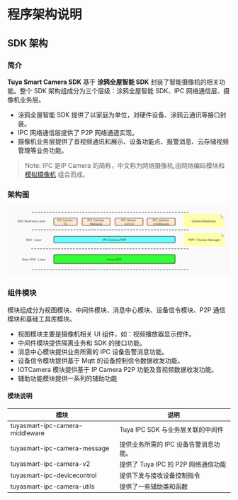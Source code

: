 #  程序架构说明



## SDK 架构



### 简介

**Tuya Smart Camera SDK** 基于 **涂鸦全屋智能 SDK** 封装了智能摄像机的相关功能。整个 SDK 架构组成分为三个层级：涂鸦全屋智能 SDK、IPC 网络通信层、摄像机业务层。

- 涂鸦全屋智能 SDK 提供了以家庭为单位，对硬件设备、涂鸦云通讯等接口封装。
- IPC 网络通信层提供了 P2P 网络通道实现。
- 摄像机业务层提供了音视频通讯和展示、设备功能点、报警消息、云存储视频管理等业务功能。

> Note: IPC 是IP Camera 的简称，中文称为网络摄像机,由网络编码模块和 [模拟摄像机](https://baike.baidu.com/item/模拟摄像机/4419990) 组合而成。



### 架构图

![image](./images/ProgramArchitecure.jpg)



### 组件模块

模块组成分为视图模块、中间件模块、消息中心模块、设备信令模块、P2P 通信模块和基础工具库模块。

- 视图模块主要是摄像机相关 UI 组件，如：视频播放器显示控件。
- 中间件模块提供隔离业务和 SDK 的接口功能。
- 消息中心模块提供业务所需的 IPC 设备告警消息功能。
- 设备信令模块提供基于 Mqtt 的设备控制信令数据收发功能。
- IOTCamera 模块提供基于 IP Camera P2P 功能及音视频数据收发功能。
- 辅助功能模块提供一系列的辅助功能



#### 模块说明

| 模块                            | 说明                                  |
| ------------------------------- | ------------------------------------- |
| tuyasmart-ipc-camera-middleware | Tuya IPC SDK 与业务层关联的中间件     |
| tuyasmart-ipc-camera-message    | 提供业务所需的 IPC 设备告警消息功能。 |
| tuyasmart-ipc-camera-v2         | 提供了 Tuya IPC 的 P2P 网络通信功能   |
| tuyasmart-ipc-devicecontrol     | 提供下发与接收设备控制指令            |
| tuyasmart-ipc-camera-utils      | 提供了一些辅助类和函数                |